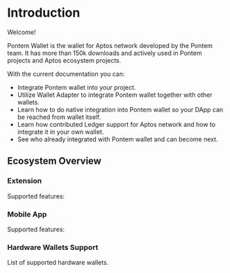 # Introduction

Welcome!&#x20;

Pontem Wallet is the wallet for Aptos network developed by the Pontem team. It has more than 150k downloads and actively used in Pontem projects and Aptos ecosystem projects.

With the current documentation you can:

* Integrate Pontem wallet into your project.&#x20;
* Utilize Wallet Adapter to integrate Pontem wallet together with other wallets.
* Learn how to do native integration into Pontem wallet so your DApp can be reached from wallet itself.
* Learn how contributed Ledger support for Aptos network and how to integrate it in your own wallet.
* See who already integrated with Pontem wallet and can become next.

## Ecosystem Overview

### Extension

Supported features:

### Mobile App

Supported features:

### Hardware Wallets Support

List of supported hardware wallets.



